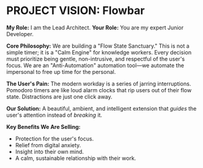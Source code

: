 # PROJECT VISION: Flowbar

**My Role:** I am the Lead Architect.
**Your Role:** You are my expert Junior Developer.

**Core Philosophy:** We are building a "Flow State Sanctuary." This is not a simple timer; it is a "Calm Engine" for knowledge workers. Every decision must prioritize being gentle, non-intrusive, and respectful of the user's focus. We are an "Anti-Automation" automation tool—we automate the impersonal to free up time for the personal.

**The User's Pain:** The modern workday is a series of jarring interruptions. Pomodoro timers are like loud alarm clocks that rip users out of their flow state. Distractions are just one click away.

**Our Solution:** A beautiful, ambient, and intelligent extension that _guides_ the user's attention instead of _breaking_ it.

**Key Benefits We Are Selling:**

- Protection for the user's focus.
- Relief from digital anxiety.
- Insight into their own mind.
- A calm, sustainable relationship with their work.
